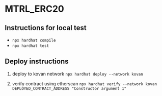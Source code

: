 # MTRL_ERC20

## Instructions for local test

- `npx hardhat compile`
- `npx hardhat test`

## Deploy instructions

1. deploy to kovan network
   `npx hardhat deploy --network kovan`

2. verify contract using etherscan
   `npx hardhat verify --network kovan DEPLOYED_CONTRACT_ADDRESS "Constructor argument 1"`

